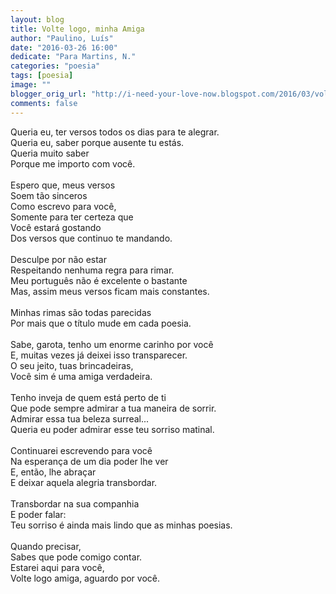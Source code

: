 ```yaml
---
layout: blog
title: Volte logo, minha Amiga
author: "Paulino, Luís"
date: "2016-03-26 16:00"
dedicate: "Para Martins, N."
categories: "poesia"
tags: [poesia]
image: ""
blogger_orig_url: "http://i-need-your-love-now.blogspot.com/2016/03/volte-logo-minha-amiga.html"
comments: false
---
```


Queria eu, ter versos todos os dias para te alegrar.\
Queria eu, saber porque ausente tu estás.\
Queria muito saber\
Porque me importo com você.\
\
Espero que, meus versos\
Soem tão sinceros\
Como escrevo para você,\
Somente para ter certeza que\
Você estará gostando\
Dos versos que continuo te mandando.\
\
Desculpe por não estar\
Respeitando nenhuma regra para rimar.\
Meu português não é excelente o bastante\
Mas, assim meus versos ficam mais constantes.\
\
Minhas rimas são todas parecidas\
Por mais que o título mude em cada poesia.\
\
Sabe, garota, tenho um enorme carinho por você\
E, muitas vezes já deixei isso transparecer.\
O seu jeito, tuas brincadeiras,\
Você sim é uma amiga verdadeira.\
\
Tenho inveja de quem está perto de ti\
Que pode sempre admirar a tua maneira de sorrir.\
Admirar essa tua beleza surreal...\
Queria eu poder admirar esse teu sorriso matinal.\
\
Continuarei escrevendo para você\
Na esperança de um dia poder lhe ver\
E, então, lhe abraçar\
E deixar aquela alegria transbordar.\
\
Transbordar na sua companhia\
E poder falar:\
Teu sorriso é ainda mais lindo que as minhas poesias.\
\
Quando precisar,\
Sabes que pode comigo contar.\
Estarei aqui para você,\
Volte logo amiga, aguardo por você.
